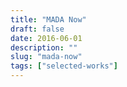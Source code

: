 ```yaml
---
title: "MADA Now"
draft: false
date: 2016-06-01
description: ""
slug: "mada-now"
tags: ["selected-works"]
---
```

